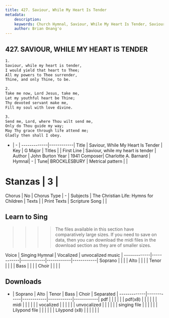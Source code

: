```yaml
---
title: 427. Saviour, While My Heart Is Tender
metadata:
    description: 
    keywords: Church Hymnal, Saviour, While My Heart Is Tender, Saviour, while my heart is tender, 
    author: Brian Onang'o
---
```



## 427. SAVIOUR, WHILE MY HEART IS TENDER

```txt
1.
Saviour, while my heart is tender, 
I would yield that heart to Thee; 
All my powers to Thee surrender, 
Thine, and only Thine, to be. 

2.
Take me now, Lord Jesus, take me, 
Let my youthful heart be Thine; 
Thy devoted servant make me, 
Fill my soul with love divine. 

3.
Send me, Lord, where Thou wilt send me, 
Only do Thou guide my way; 
May Thy grace through life attend me; 
Gladly then shall I obey.
```

- |   -  |
-------------|------------|
Title | Saviour, While My Heart Is Tender |
Key | G Major |
Titles |  |
First Line | Saviour, while my heart is tender |
Author | John Burton
Year | 1941
Composer| Charlotte A. Barnard |
Hymnal|  - |
Tune| BROCKLESBURY |
Metrical pattern | |
# Stanzas | 3 |
Chorus | No |
Chorus Type | - |
Subjects | The Christian Life: Hymns for Children |
Texts |  |
Print Texts | 
Scripture Song |  |
  
## Learn to Sing

>>>> The files available in this section have comparatively large sizes. If you need to save on data, then you can download the midi files in the download section as they are of smaller sizes.

Voice |  Singing Hymnal | Vocalized | unvocalized music |
-------------|------------|------------|------------|------------|
Soprano | | | |
Alto | | | |
Tenor | | | |
Bass | | | |
Choir | | | |

## Downloads

- |  Soprano | Alto | Tenor | Bass | Choir | Separated |
-------------|------------|------------|------------|------------|
pdf | | | | | |
pdf(x8) | | | | | |
midi | | | | | |
vocalized | | | | | |
unvocalized | | | | | |
singing file | | | | | |
Lilypond file | | | | | |
Lilypond (x8) | | | | | |
  